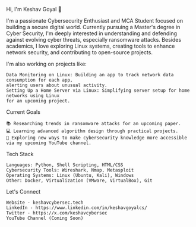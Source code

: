 Hi, I'm Keshav Goyal 👋

I'm a passionate Cybersecurity Enthusiast and MCA Student focused on building a secure digital world. Currently pursuing a Master's degree in Cyber Security, I'm deeply interested in understanding and defending against evolving cyber threats, especially ransomware attacks. Besides academics, I love exploring Linux systems, creating tools to enhance network security, and contributing to open-source projects.

I'm also working on projects like:

    Data Monitoring on Linux: Building an app to track network data consumption for each app,
    alerting users about unusual activity.
    Setting Up a Home Server via Linux: Simplifying server setup for home networks using Linux
    for an upcoming project.

Current Goals

    📚 Researching trends in ransomware attacks for an upcoming paper.
    💻 Learning advanced algorithm design through practical projects.
    🚀 Exploring new ways to make cybersecurity knowledge more accessible via my upcoming YouTube channel.

Tech Stack

    Languages: Python, Shell Scripting, HTML/CSS
    Cybersecurity Tools: Wireshark, Nmap, Metasploit
    Operating Systems: Linux (Ubuntu, Kali), Windows
    Other: Docker, Virtualization (VMware, VirtualBox), Git

Let's Connect

    Website - keshavcybersec.tech
    LinkedIn - https://www.linkedin.com/in/keshavgoyalcs/
    Twitter - https://x.com/keshavcybersec
    YouTube Channel (Coming Soon)
